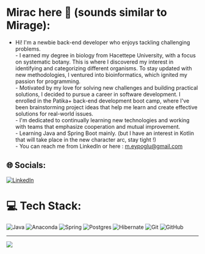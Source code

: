 # Mirac here 🤚 (sounds similar to Mirage):
- Hi! I'm a newbie back-end developer who enjoys tackling challenging problems.<br>- I earned my degree in biology from Hacettepe University, with a focus on systematic botany. This is where I discovered my interest in identifying and categorizing different organisms. To stay updated with new methodologies, I ventured into bioinformatics, which ignited my passion for programming.<br>- Motivated by my love for solving new challenges and building practical solutions, I decided to pursue a career in software development. I enrolled in the Patika+ back-end development boot camp, where I've been brainstorming project ideas that help me learn and create effective solutions for real-world issues.<br>- I'm dedicated to continually learning new technologies and working with teams that emphasize cooperation and mutual improvement.<br>- Learning Java and Spring Boot mainly. (but I have an interest in Kotlin that will take place in the new character arc, stay tight !)<br>- You can reach me from LinkedIn or here : m.eypoglu@gmail.com


## 🌐 Socials:
[![LinkedIn](https://img.shields.io/badge/LinkedIn-%230077B5.svg?logo=linkedin&logoColor=white)](https://linkedin.com/in/https://www.linkedin.com/in/miraceyupoglu/) 

# 💻 Tech Stack:
![Java](https://img.shields.io/badge/java-%23ED8B00.svg?style=flat&logo=openjdk&logoColor=white) ![Anaconda](https://img.shields.io/badge/Anaconda-%2344A833.svg?style=flat&logo=anaconda&logoColor=white) ![Spring](https://img.shields.io/badge/spring-%236DB33F.svg?style=flat&logo=spring&logoColor=white) ![Postgres](https://img.shields.io/badge/postgres-%23316192.svg?style=flat&logo=postgresql&logoColor=white) ![Hibernate](https://img.shields.io/badge/Hibernate-59666C?style=flat&logo=Hibernate&logoColor=white) ![Git](https://img.shields.io/badge/git-%23F05033.svg?style=flat&logo=git&logoColor=white) ![GitHub](https://img.shields.io/badge/github-%23121011.svg?style=flat&logo=github&logoColor=white)


---
[![](https://visitcount.itsvg.in/api?id=meypoglu&icon=2&color=6)](https://visitcount.itsvg.in)

<!-- Proudly created with GPRM ( https://gprm.itsvg.in ) -->
